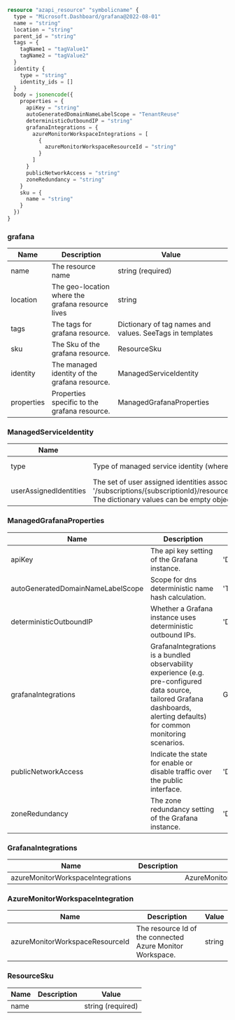```terraform
resource "azapi_resource" "symbolicname" {
  type = "Microsoft.Dashboard/grafana@2022-08-01"
  name = "string"
  location = "string"
  parent_id = "string"
  tags = {
    tagName1 = "tagValue1"
    tagName2 = "tagValue2"
  }
  identity {
    type = "string"
    identity_ids = []
  }
  body = jsonencode({
    properties = {
      apiKey = "string"
      autoGeneratedDomainNameLabelScope = "TenantReuse"
      deterministicOutboundIP = "string"
      grafanaIntegrations = {
        azureMonitorWorkspaceIntegrations = [
          {
            azureMonitorWorkspaceResourceId = "string"
          }
        ]
      }
      publicNetworkAccess = "string"
      zoneRedundancy = "string"
    }
    sku = {
      name = "string"
    }
  })
}

```

### grafana

| Name | Description | Value |
|-|-|-|
| name | The resource name | string (required) |
| location | The geo-location where the grafana resource lives | string |
| tags | The tags for grafana resource. | Dictionary of tag names and values. SeeTags in templates |
| sku | The Sku of the grafana resource. | ResourceSku |
| identity | The managed identity of the grafana resource. | ManagedServiceIdentity |
| properties | Properties specific to the grafana resource. | ManagedGrafanaProperties |


### ManagedServiceIdentity

| Name | Description | Value |
|-|-|-|
| type | Type of managed service identity (where both SystemAssigned and UserAssigned types are allowed). | 'None''SystemAssigned''SystemAssigned,UserAssigned''UserAssigned' (required) |
| userAssignedIdentities | The set of user assigned identities associated with the resource. The userAssignedIdentities dictionary keys will be ARM resource ids in the form: '/subscriptions/{subscriptionId}/resourceGroups/{resourceGroupName}/providers/Microsoft.ManagedIdentity/userAssignedIdentities/{identityName}. The dictionary values can be empty objects ({}) in requests. | object |


### ManagedGrafanaProperties

| Name | Description | Value |
|-|-|-|
| apiKey | The api key setting of the Grafana instance. | 'Disabled''Enabled' |
| autoGeneratedDomainNameLabelScope | Scope for dns deterministic name hash calculation. | 'TenantReuse' |
| deterministicOutboundIP | Whether a Grafana instance uses deterministic outbound IPs. | 'Disabled''Enabled' |
| grafanaIntegrations | GrafanaIntegrations is a bundled observability experience (e.g. pre-configured data source, tailored Grafana dashboards, alerting defaults) for common monitoring scenarios. | GrafanaIntegrations |
| publicNetworkAccess | Indicate the state for enable or disable traffic over the public interface. | 'Disabled''Enabled' |
| zoneRedundancy | The zone redundancy setting of the Grafana instance. | 'Disabled''Enabled' |


### GrafanaIntegrations

| Name | Description | Value |
|-|-|-|
| azureMonitorWorkspaceIntegrations |  | AzureMonitorWorkspaceIntegration[] |


### AzureMonitorWorkspaceIntegration

| Name | Description | Value |
|-|-|-|
| azureMonitorWorkspaceResourceId | The resource Id of the connected Azure Monitor Workspace. | string |


### ResourceSku

| Name | Description | Value |
|-|-|-|
| name |  | string (required) |


